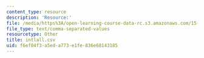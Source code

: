 ```yaml
---
content_type: resource
description: 'Resource:'
file: /media/https%3A/open-learning-course-data-rc.s3.amazonaws.com/15-071-the-analytics-edge-spring-2017/f6ef04f3a5eda773e1fe836e68143185_intlall.csv
file_type: text/comma-separated-values
resourcetype: Other
title: intlall.csv
uid: f6ef04f3-a5ed-a773-e1fe-836e68143185
---
```

